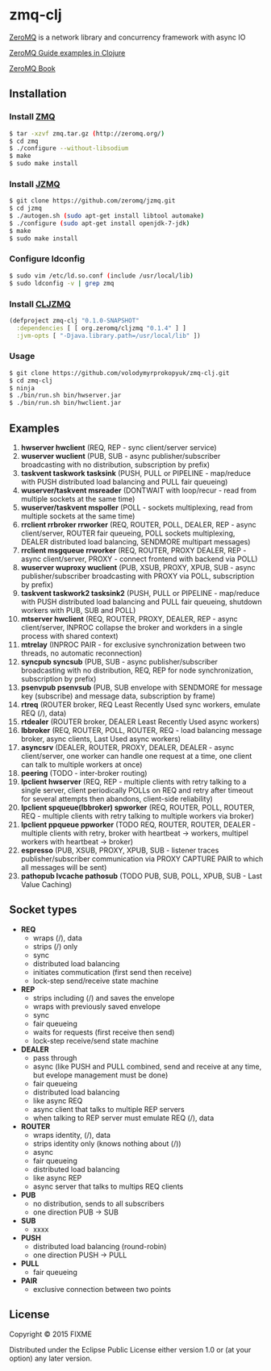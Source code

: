 # zmq-clj

[ZeroMQ](https://github.com/zeromq/libzmq) is a network library and concurrency
framework with async IO

[ZeroMQ Guide examples in Clojure](https://github.com/imatix/zguide)

[ZeroMQ Book](http://shop.oreilly.com/product/0636920026136.do)

## Installation

### Install [ZMQ](https://github.com/zeromq/libzmq)

```bash
$ tar -xzvf zmq.tar.gz (http://zeromq.org/)
$ cd zmq
$ ./configure --without-libsodium
$ make
$ sudo make install
```

### Install [JZMQ](https://github.com/zeromq/jzmq)

```bash
$ git clone https://github.com/zeromq/jzmq.git
$ cd jzmq
$ ./autogen.sh (sudo apt-get install libtool automake)
$ ./configure (sudo apt-get install openjdk-7-jdk)
$ make
$ sudo make install
```

### Configure ldconfig

```bash
$ sudo vim /etc/ld.so.conf (include /usr/local/lib)
$ sudo ldconfig -v | grep zmq
```
### Install [CLJZMQ](https://github.com/zeromq/cljzmq)

```clojure
(defproject zmq-clj "0.1.0-SNAPSHOT"
  :dependencies [ [ org.zeromq/cljzmq "0.1.4" ] ]
  :jvm-opts [ "-Djava.library.path=/usr/local/lib" ])
```

### Usage

```bash
$ git clone https://github.com/volodymyrprokopyuk/zmq-clj.git
$ cd zmq-clj
$ ninja
$ ./bin/run.sh bin/hwserver.jar
$ ./bin/run.sh bin/hwclient.jar
```

## Examples
1. **hwserver hwclient** (REQ, REP - sync client/server service)
1. **wuserver wuclient** (PUB, SUB - async publisher/subscriber broadcasting
   with no distribution, subscription by prefix)
1. **taskvent taskwork tasksink** (PUSH, PULL or PIPELINE - map/reduce with PUSH
   distributed load balancing and PULL fair queueing)
1. **wuserver/taskvent msreader** (DONTWAIT with loop/recur - read from multiple
   sockets at the same time)
1. **wuserver/taskvent mspoller** (POLL - sockets multiplexing, read from
   multiple sockets at the same time)
1. **rrclient rrbroker rrworker** (REQ, ROUTER, POLL, DEALER, REP - async
   client/server, ROUTER fair queueing, POLL sockets multiplexing, DEALER
   distributed load balancing, SENDMORE multipart messages)
1. **rrclient msgqueue rrworker** (REQ, ROUTER, PROXY DEALER, REP - async
   client/server, PROXY - connect frontend with backend via POLL)
1. **wuserver wuproxy wuclient** (PUB, XSUB, PROXY, XPUB, SUB - async
   publisher/subscriber broadcasting with PROXY via POLL, subscription by
   prefix)
1. **taskvent taskwork2 tasksink2** (PUSH, PULL or PIPELINE - map/reduce with
   PUSH distributed load balancing and PULL fair queueing, shutdown workers with
   PUB, SUB and POLL)
1. **mtserver hwclient** (REQ, ROUTER, PROXY, DEALER, REP - async client/server,
   INPROC collapse the broker and workders in a single process with shared
   context)
1. **mtrelay** (INPROC PAIR - for exclusive synchronization between two
   threads, no automatic reconnection)
1. **syncpub syncsub** (PUB, SUB - async publisher/subscriber broadcasting with
   no distribution, REQ, REP for node synchronization, subscription by prefix)
1. **psenvpub psenvsub** (PUB, SUB envelope with SENDMORE for message key
   (subscribe) and message data, subscription by frame)
1. **rtreq** (ROUTER broker, REQ Least Recently Used sync workers, emulate REQ
   (/), data)
1. **rtdealer** (ROUTER broker, DEALER Least Recently Used async workers)
1. **lbbroker** (REQ, ROUTER, POLL, ROUTER, REQ - load balancing message
   broker, async clients, Last Used async workers)
1. **asyncsrv** (DEALER, ROUTER, PROXY, DEALER, DEALER - async client/server,
   one worker can handle one request at a time, one client can talk to multiple
   workers at once)
1. **peering** (TODO - inter-broker routing)
1. **lpclient hwserver** (REQ, REP - multiple clients with retry talking to a
   single server, client periodically POLLs on REQ and retry after timeout for
   several attempts then abandons, client-side reliability)
1. **lpclient spqueue(lbbroker) spworker** (REQ, ROUTER, POLL, ROUTER, REQ -
   multiple clients with retry talking to multiple workers via broker)
1. **lpclient ppqueue ppworker** (TODO REQ, ROUTER, ROUTER, DEALER - multiple
   clients with retry, broker with heartbeat -> workers, multipel workers with
   heartbeat -> broker)
1. **espresso** (PUB, XSUB, PROXY, XPUB, SUB - listener traces
   publisher/subscriber communication via PROXY CAPTURE PAIR to which all
   messages will be sent)
1. **pathopub lvcache pathosub** (TODO PUB, SUB, POLL, XPUB, SUB - Last Value
   Caching)

## Socket types
- **REQ**
    - wraps (/), data
    - strips (/) only
    - sync
    - distributed load balancing
    - initiates commutication (first send then receive)
    - lock-step send/receive state machine
- **REP**
    - strips including (/) and saves the envelope
    - wraps with previously saved envelope
    - sync
    - fair queueing
    - waits for requests (first receive then send)
    - lock-step receive/send state machine
- **DEALER**
    - pass through
    - async (like PUSH and PULL combined, send and receive at any time, but
      evelope management must be done)
    - fair queueing
    - distributed load balancing
    - like async REQ
    - async client that talks to multiple REP servers
    - when talking to REP server must emulate REQ (/), data
- **ROUTER**
    - wraps identity, (/), data
    - strips identity only (knows nothing about (/))
    - async
    - fair queueing
    - distributed load balancing
    - like async REP
    - async server that talks to multips REQ clients
- **PUB**
    - no distribution, sends to all subscribers
    - one direction PUB -> SUB
- **SUB**
    - xxxx
- **PUSH**
    - distributed load balancing (round-robin)
    - one direction PUSH -> PULL
- **PULL**
    - fair queueing
- **PAIR**
    - exclusive connection between two points

## License

Copyright © 2015 FIXME

Distributed under the Eclipse Public License either version 1.0 or (at
your option) any later version.

